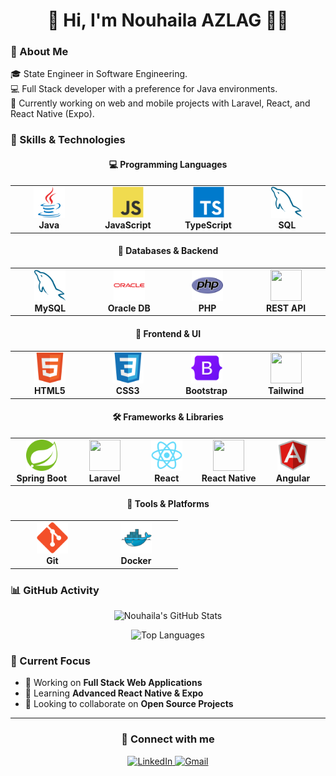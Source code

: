 <div align="center">
  <h1>👋 Hi, I'm Nouhaila AZLAG 👩‍💻</h1>
</div>

### 💫 About Me
🎓 State Engineer in Software Engineering.  
💻 Full Stack developer with a preference for Java environments.  
🌱 Currently working on web and mobile projects with Laravel, React, and React Native (Expo).  

### 🚀 Skills & Technologies

<div align="center">

#### 💻 Programming Languages
<table>
  <tr>
    <td align="center" width="120">
      <img src="https://raw.githubusercontent.com/devicons/devicon/master/icons/java/java-original.svg" width="50" height="50"/>
      <br><strong>Java</strong>
    </td>
    <td align="center" width="120">
      <img src="https://raw.githubusercontent.com/devicons/devicon/master/icons/javascript/javascript-original.svg" width="50" height="50"/>
      <br><strong>JavaScript</strong>
    </td>
    <td align="center" width="120">
      <img src="https://raw.githubusercontent.com/devicons/devicon/master/icons/typescript/typescript-original.svg" width="50" height="50"/>
      <br><strong>TypeScript</strong>
    </td>
    <td align="center" width="120">
      <img src="https://raw.githubusercontent.com/devicons/devicon/master/icons/mysql/mysql-original.svg" width="50" height="50"/>
      <br><strong>SQL</strong>
    </td>
  </tr>
</table>


#### 💾 Databases & Backend
<table>
  <tr>
    <td align="center" width="120">
      <img src="https://raw.githubusercontent.com/devicons/devicon/master/icons/mysql/mysql-original.svg" width="50" height="50"/>
      <br><strong>MySQL</strong>
    </td>
    <td align="center" width="120">
      <img src="https://raw.githubusercontent.com/devicons/devicon/master/icons/oracle/oracle-original.svg" width="50" height="50"/>
      <br><strong>Oracle DB</strong>
    </td>
    <td align="center" width="120">
      <img src="https://raw.githubusercontent.com/devicons/devicon/master/icons/php/php-original.svg" width="50" height="50"/>
      <br><strong>PHP</strong>
    </td>
    <td align="center" width="120">
      <img src="https://www.vectorlogo.zone/logos/getpostman/getpostman-icon.svg" width="50" height="50"/>
      <br><strong>REST API</strong>
    </td>
  </tr>
</table>

#### 🎨 Frontend & UI
<table>
  <tr>
    <td align="center" width="120">
      <img src="https://raw.githubusercontent.com/devicons/devicon/master/icons/html5/html5-original.svg" width="50" height="50"/>
      <br><strong>HTML5</strong>
    </td>
    <td align="center" width="120">
      <img src="https://raw.githubusercontent.com/devicons/devicon/master/icons/css3/css3-original.svg" width="50" height="50"/>
      <br><strong>CSS3</strong>
    </td>
    <td align="center" width="120">
      <img src="https://raw.githubusercontent.com/devicons/devicon/master/icons/bootstrap/bootstrap-original.svg" width="50" height="50"/>
      <br><strong>Bootstrap</strong>
    </td>
    <td align="center" width="120">
      <img src="https://www.vectorlogo.zone/logos/tailwindcss/tailwindcss-icon.svg" width="50" height="50"/>
      <br><strong>Tailwind</strong>
    </td>
  </tr>
</table>

#### 🛠️ Frameworks & Libraries
<table>
  <tr>
    <td align="center" width="120">
      <img src="https://raw.githubusercontent.com/devicons/devicon/master/icons/spring/spring-original.svg" width="50" height="50"/>
      <br><strong>Spring Boot</strong>
    </td>
    <td align="center" width="120">
      <img src="https://laravel.com/img/logomark.min.svg" width="50" height="50"/>
      <br><strong>Laravel</strong>
    </td>
    <td align="center" width="120">
      <img src="https://raw.githubusercontent.com/devicons/devicon/master/icons/react/react-original.svg" width="50" height="50"/>
      <br><strong>React</strong>
    </td>
    <td align="center" width="120">
      <img src="https://raw.githubusercontent.com/kristerkari/react-native-svg-transformer/master/images/react-native-logo.png" width="50" height="50"/>
      <br><strong>React Native</strong>
    </td>
    <td align="center" width="120">
      <img src="https://raw.githubusercontent.com/devicons/devicon/master/icons/angularjs/angularjs-original.svg" width="50" height="50"/>
      <br><strong>Angular</strong>
    </td>
  </tr>
</table>

#### 🔧 Tools & Platforms
<table>
  <tr>
    <td align="center" width="120">
      <img src="https://raw.githubusercontent.com/devicons/devicon/master/icons/git/git-original.svg" width="50" height="50"/>
      <br><strong>Git</strong>
    </td>
    <td align="center" width="120">
      <img src="https://raw.githubusercontent.com/devicons/devicon/master/icons/docker/docker-original.svg" width="50" height="50"/>
      <br><strong>Docker</strong>
    </td>
  </tr>
</table>


</div>

### 📊 GitHub Activity

<div align="center">
  
![Nouhaila's GitHub Stats](https://github-readme-stats.vercel.app/api?username=NouhailaAZ&show_icons=true&theme=tokyonight&count_private=true)

![Top Languages](https://github-readme-stats.vercel.app/api/top-langs/?username=NouhailaAZ&layout=compact&theme=tokyonight)

</div>
<!--
### 📈 Contribution Activity
<div align="center">
  
![Activity Graph](https://github-readme-activity-graph.vercel.app/graph?username=NouhailaAZ&theme=tokyo-night)

</div>
-->

### 🎯 Current Focus
- 🔭 Working on **Full Stack Web Applications**
- 🌱 Learning **Advanced React Native & Expo**
- 🤝 Looking to collaborate on **Open Source Projects**

---

<div align="center">
  <h3>🤝 Connect with me</h3>
  
  <a href="https://www.linkedin.com/in/nouhaila-azlag-26220822b/">
    <img src="https://img.shields.io/badge/LinkedIn-0077B5?style=for-the-badge&logo=linkedin&logoColor=white" alt="LinkedIn"/>
  </a>
  
  <a href="mailto:nouhaila.azlag.17@gmail.com">
    <img src="https://img.shields.io/badge/Gmail-D14836?style=for-the-badge&logo=gmail&logoColor=white" alt="Gmail"/>
  </a>

</div>


